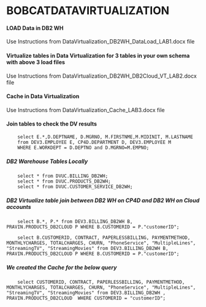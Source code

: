 # BOBCATDATAVIRTUALIZATION

#### LOAD Data in DB2 WH

Use Instructions from DataVirtualization_DB2WH_DataLoad_LAB1.docx file

#### Virtualize tables in Data Virtualization for 3 tables in your own schema with above 3 load files

Use Instructions from DataVirtualization_DB2WH_DB2Cloud_VT_LAB2.docx file

#### Cache in Data Virtualization

Use Instructions from DataVirtualization_Cache_LAB3.docx file

#### Join tables to check the DV results

        select E.*,D.DEPTNAME, D.MGRNO, M.FIRSTNME,M.MIDINIT, M.LASTNAME 
        from DEV3.EMPLOYEE E, CP4D.DEPARTMENT D, DEV3.EMPLOYEE M 
        WHERE E.WORKDEPT = D.DEPTNO and D.MGRNO=M.EMPNO;

##### DB2 Warehouse Tables Locally
        
        select * from DVUC.BILLING_DB2WH;
        select * from DVUC.PRODUCTS_DB2WH;
        select * from DVUC.CUSTOMER_SERVICE_DB2WH;

##### DB2 Virtualize table join between DB2 WH on CP4D and DB2 WH on Cloud accounts
        
        select B.*, P.* from DEV3.BILLING_DB2WH B, PRAVIN.PRODUCTS_DB2CLOUD P WHERE B.CUSTOMERID = P."customerID";

        select B.CUSTOMERID, CONTRACT, PAPERLESSBILLING, PAYMENTMETHOD, MONTHLYCHARGES, TOTALCHARGES, CHURN, "PhoneService", "MultipleLines", "StreamingTV", "StreamingMovies" from DEV3.BILLING_DB2WH B, PRAVIN.PRODUCTS_DB2CLOUD P WHERE B.CUSTOMERID = P."customerID";

##### We created the Cache for the below query

        select CUSTOMERID, CONTRACT, PAPERLESSBILLING, PAYMENTMETHOD, MONTHLYCHARGES, TOTALCHARGES, CHURN, "PhoneService", "MultipleLines", "StreamingTV", "StreamingMovies" from DEV3.BILLING_DB2WH , PRAVIN.PRODUCTS_DB2CLOUD  WHERE CUSTOMERID = "customerID";



